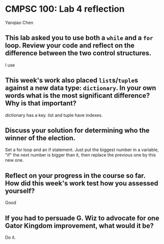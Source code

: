 # CMPSC 100: Lab 4 reflection

Yanqiao Chen

## This lab asked you to use both a `while` and a `for` loop. Review your code and reflect on the difference between the two control structures.

I use 

## This week's work also placed `list`s/`tuple`s against a new data type: `dictionary`. In your own words what is the most significant difference? Why is that important?

dictionary has a key. list and tuple have indexes.

## Discuss your solution for determining who the winner of the election.

Set a for loop and an if statement. Just put the biggest number in a variable, "if" the next number is bigger than it, then replace the previous one by this new one.
## Reflect on your progress in the course so far. How did this week's work test how you assessed yourself?

Good
## If you had to persuade G. Wiz to advocate for one Gator Kingdom improvement, what would it be?

Do it.